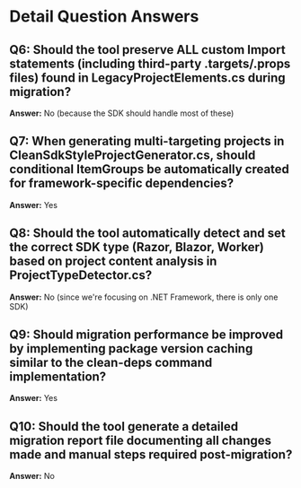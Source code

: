 # Detail Question Answers

## Q6: Should the tool preserve ALL custom Import statements (including third-party .targets/.props files) found in LegacyProjectElements.cs during migration?
**Answer:** No (because the SDK should handle most of these)

## Q7: When generating multi-targeting projects in CleanSdkStyleProjectGenerator.cs, should conditional ItemGroups be automatically created for framework-specific dependencies?
**Answer:** Yes

## Q8: Should the tool automatically detect and set the correct SDK type (Razor, Blazor, Worker) based on project content analysis in ProjectTypeDetector.cs?
**Answer:** No (since we're focusing on .NET Framework, there is only one SDK)

## Q9: Should migration performance be improved by implementing package version caching similar to the clean-deps command implementation?
**Answer:** Yes

## Q10: Should the tool generate a detailed migration report file documenting all changes made and manual steps required post-migration?
**Answer:** No